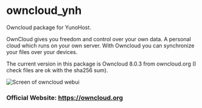 # owncloud_ynh
Owncloud package for YunoHost.

OwnCloud gives you freedom and control over your own data. A personal cloud which runs on your own server. With Owncloud you can synchronize your files over your devices.

The current version in this package is Owncloud 8.0.3 from owncloud.org (I check files are ok with the sha256 sum).

<img src="https://github.com/owncloud/owncloud.org/blob/9519c21f0bdc1a590053aa78bf1c0efe9a7ee9ec/assets/img/screenshots/serverwebui.png" style="max-width:100%;" alt="Screen of owncloud webui"/>

### Official Website: https://owncloud.org ###
